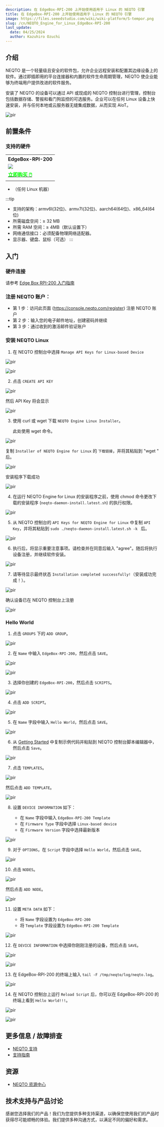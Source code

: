 ```yaml
---
description: 在 EdgeBox-RPI-200 上开始使用适用于 Linux 的 NEQTO 引擎
title: 在 EdgeBox-RPI-200 上开始使用适用于 Linux 的 NEQTO 引擎
image: https://files.seeedstudio.com/wiki/wiki-platform/S-tempor.png
slug: /cn/NEQTO_Engine_for_Linux_EdgeBox-RPI-200
last_update:
  date: 04/25/2024
  author: Kazuhiro Ozuchi
---
```


## 介绍

NEQTO 是一个轻量级且安全的软件包，允许企业远程安装和配置其边缘设备上的软件。通过即插即用的平台连接器和内置的软件生命周期管理，NEQTO 使企业能够为终端用户提供改进的软件服务。

安装了 NEQTO 的设备可以通过 API 或现成的 NEQTO 控制台进行管理，控制台包括数据存储、警报和看门狗监控的可选服务。企业可以在任何 Linux 设备上快速安装，并与任何本地或云服务器无缝集成数据，从而实现 AIoT。

<p style={{textAlign: 'center'}}><img src="https://files.seeedstudio.com/wiki/wiki-ranger/Contributions/neqto_engine_for_linux_EdgeBox-RPI-200/header-img_2x.png" alt="pir" width={600} height="auto" /></p>

## 前置条件

### 支持的硬件

<div class="table-center">
	<table class="table-nobg">
    <tr class="table-trnobg">
      <th class="table-trnobg">EdgeBox-RPI-200</th>
		</tr>
    <tr class="table-trnobg"></tr>
		<tr class="table-trnobg">
			<td class="table-trnobg"><div style={{textAlign:'center'}}><img src="https://media-cdn.seeedstudio.com/media/catalog/product/cache/bb49d3ec4ee05b6f018e93f896b8a25d/1/-/1-102991599_edgebox-rpi-200-first.jpg" style={{width:300, height:'auto'}}/></div></td>
		</tr>
    <tr class="table-trnobg"></tr>
		<tr class="table-trnobg">
			<td class="table-trnobg"><div class="get_one_now_container" style={{textAlign: 'center'}}><a class="get_one_now_item" href="https://www.seeedstudio.com/EdgeBox-RPI4-A-4G32G-WiFi-p-4971.html" target="_blank" rel="noopener noreferrer">
              <strong><span><font color={'FFFFFF'} size={"4"}> 立即购买 🖱️</font></span></strong>
          </a></div></td>
        </tr>
    </table>
    </div>

- （任何 Linux 机器）

:::tip
- 支持的架构：armv6l(32位)、armv7l(32位)、aarch64(64位)、x86_64(64位)
- 所需磁盘空间：≥ 32 MB
- 所需 RAM 空间：≥ 4MB（默认设置下）
- 网络通信接口：必须配备物理网络适配器。
- 显示器、键盘、鼠标（可选）
:::

## 入门
### 硬件连接

请参考 [Edge Box RPI-200 入门指南](https://wiki.seeedstudio.com/cn/Edge_Box_introduction/)

### 注册 NEQTO 账户：
- 第 1 步：访问此页面 (https://console.neqto.com/register) 注册 NEQTO 账户
- 第 2 步：输入您的电子邮件地址，创建密码并继续
- 第 3 步：通过收到的激活邮件验证账户

### 安装 NEQTO Linux

1. 在 NEQTO 控制台中选择 `Manage API Keys for Linux-based Device`

<p style={{textAlign: 'center'}}><img src="https://files.seeedstudio.com/wiki/wiki-ranger/Contributions/neqto_engine_for_linux_EdgeBox-RPI-200/65eee22eccae06004c6d9459.png" alt="pir" width={20} height="auto" /></p>

<p style={{textAlign: 'center'}}><img src="https://files.seeedstudio.com/wiki/wiki-ranger/Contributions/neqto_engine_for_linux_EdgeBox-RPI-200/65effd1accae06004c6d94a0.png" alt="pir" width={600} height="auto" /></p>

2. 点击 `CREATE API KEY`

<p style={{textAlign: 'center'}}><img src="https://files.seeedstudio.com/wiki/wiki-ranger/Contributions/neqto_engine_for_linux_EdgeBox-RPI-200/65efff89ccae06004c6d94a6.png" alt="pir" width={600} height="auto" /></p>

然后 API Key 将会显示

<p style={{textAlign: 'center'}}><img src="https://files.seeedstudio.com/wiki/wiki-ranger/Contributions/neqto_engine_for_linux_EdgeBox-RPI-200/65efff33ccae06004c6d94a5.png" alt="pir" width={600} height="auto" /></p>

3. 使用 curl 或 wget 下载 `NEQTO Engine Linux Installer`。

    此处使用 wget 命令。

<p style={{textAlign: 'center'}}><img src="https://files.seeedstudio.com/wiki/wiki-ranger/Contributions/neqto_engine_for_linux_EdgeBox-RPI-200/65eeeaa3ccae06004c6d945d.png" alt="pir" width={600} height="auto" /></p>

复制 `Installer of NEQTO Engine for Linux` 的 `下载链接`，并将其粘贴到 "wget " 后。

<p style={{textAlign: 'center'}}><img src="https://files.seeedstudio.com/wiki/wiki-ranger/Contributions/neqto_engine_for_linux_EdgeBox-RPI-200/660be384ccae06004c6d972d.png" alt="pir" width={600} height="auto" /></p>

安装程序下载成功

<p style={{textAlign: 'center'}}><img src="https://files.seeedstudio.com/wiki/wiki-ranger/Contributions/neqto_engine_for_linux_EdgeBox-RPI-200/660be2f5ccae06004c6d9725.png" alt="pir" width={600} height="auto" /></p>

4. 在运行 NEQTO Engine for Linux 的安装程序之前，使用 chmod 命令更改下载的安装程序 (`neqto-daemon-install.latest.sh`) 的执行权限。

<p style={{textAlign: 'center'}}><img src="https://files.seeedstudio.com/wiki/wiki-ranger/Contributions/neqto_engine_for_linux_EdgeBox-RPI-200/660be308ccae06004c6d9726.png" alt="pir" width={600} height="auto" /></p>

<!--<div style="page-break-before:always"></div>-->

5. 从 NEQTO 控制台的 `API Keys for NEQTO Engine for Linux` 中复制 `API Key`，并将其粘贴到 `sudo ./neqto-daemon-install.latest.sh -k ` 后。

<p style={{textAlign: 'center'}}><img src="https://files.seeedstudio.com/wiki/wiki-ranger/Contributions/neqto_engine_for_linux_EdgeBox-RPI-200/660be313ccae06004c6d9727.png" alt="pir" width={600} height="auto" /></p>

6. 执行后，将显示重要注意事项。请检查并在同意后输入 "agree"。随后将执行设备注册，并继续软件安装。

<p style={{textAlign: 'center'}}><img src="https://files.seeedstudio.com/wiki/wiki-ranger/Contributions/neqto_engine_for_linux_EdgeBox-RPI-200/660be31dccae06004c6d9728.png" alt="pir" width={600} height="auto" /></p>

<!--<div style="page-break-before:always"></div>-->

7. 请等待显示最终状态 `Installation completed successfully!`（安装成功完成！）。

<p style={{textAlign: 'center'}}><img src="https://files.seeedstudio.com/wiki/wiki-ranger/Contributions/neqto_engine_for_linux_EdgeBox-RPI-200/660be329ccae06004c6d9729.png" alt="pir" width={600} height="auto" /></p>

确认设备已在 NEQTO 控制台上注册

<p style={{textAlign: 'center'}}><img src="https://files.seeedstudio.com/wiki/wiki-ranger/Contributions/neqto_engine_for_linux_EdgeBox-RPI-200/660bc577ccae06004c6d9713.png" alt="pir" width={600} height="auto" /></p>

<!--<div style="page-break-before:always"></div>-->

### Hello World

1. 点击 `GROUPS` 下的 `ADD GROUP`。

<p style={{textAlign: 'center'}}><img src="https://files.seeedstudio.com/wiki/wiki-ranger/Contributions/neqto_engine_for_linux_EdgeBox-RPI-200/660a9ee5ccae06004c6d96bf.png" alt="pir" width={600} height="auto" /></p>

2. 在 `Name` 中输入 `EdgeBox-RPI-200`，然后点击 `SAVE`。

<p style={{textAlign: 'center'}}><img src="https://files.seeedstudio.com/wiki/wiki-ranger/Contributions/neqto_engine_for_linux_EdgeBox-RPI-200/660a9f21ccae06004c6d96c1.png" alt="pir" width={600} height="auto" /></p>

<p style={{textAlign: 'center'}}><img src="https://files.seeedstudio.com/wiki/wiki-ranger/Contributions/neqto_engine_for_linux_EdgeBox-RPI-200/660a9fa0ccae06004c6d96c2.png" alt="pir" width={600} height="auto" /></p>

<!--<div style="page-break-before:always"></div>-->

3. 选择你创建的 `EdgeBox-RPI-200`，然后点击 `SCRIPTS`。

<p style={{textAlign: 'center'}}><img src="https://files.seeedstudio.com/wiki/wiki-ranger/Contributions/neqto_engine_for_linux_EdgeBox-RPI-200/660bc9b3ccae06004c6d9714.png" alt="pir" width={600} height="auto" /></p>

4. 点击 `ADD SCRIPT`。

<p style={{textAlign: 'center'}}><img src="https://files.seeedstudio.com/wiki/wiki-ranger/Contributions/neqto_engine_for_linux_EdgeBox-RPI-200/660bd119ccae06004c6d9715.png" alt="pir" width={600} height="auto" /></p>

5. 在 `Name` 字段中输入 `Hello World`，然后点击 `SAVE`。

<p style={{textAlign: 'center'}}><img src="https://files.seeedstudio.com/wiki/wiki-ranger/Contributions/neqto_engine_for_linux_EdgeBox-RPI-200/660bd134ccae06004c6d9716.png" alt="pir" width={600} height="auto" /></p>

6. 从 [Getting Started](https://docs.neqto.com/docs/en/getting-started/tutorial-step1#sample-code) 中复制示例代码并粘贴到 NEQTO 控制台脚本编辑器中，然后点击 `Save`。

<p style={{textAlign: 'center'}}><img src="https://files.seeedstudio.com/wiki/wiki-ranger/Contributions/neqto_engine_for_linux_EdgeBox-RPI-200/660bd142ccae06004c6d9717.png" alt="pir" width={600} height="auto" /></p>

<!--<div style="page-break-before:always"></div>-->

7. 点击 `TEMPLATES`。

<p style={{textAlign: 'center'}}><img src="https://files.seeedstudio.com/wiki/wiki-ranger/Contributions/neqto_engine_for_linux_EdgeBox-RPI-200/660bd156ccae06004c6d9718.png" alt="pir" width={600} height="auto" /></p>

然后点击 `ADD TEMPLATE`。

<p style={{textAlign: 'center'}}><img src="https://files.seeedstudio.com/wiki/wiki-ranger/Contributions/neqto_engine_for_linux_EdgeBox-RPI-200/660bd166ccae06004c6d9719.png" alt="pir" width={600} height="auto" /></p>

8. 设置 `DEVICE INFORMATION` 如下：

    - 在 `Name` 字段中输入 `EdgeBox-RPI-200 Template`
    - 在 `Firmware Type` 字段中选择 `Linux-based device`
    - 在 `Firmware Version` 字段中选择最新版本

<p style={{textAlign: 'center'}}><img src="https://files.seeedstudio.com/wiki/wiki-ranger/Contributions/neqto_engine_for_linux_EdgeBox-RPI-200/660bd177ccae06004c6d971a.png" alt="pir" width={600} height="auto" /></p>

<!--<div style="page-break-before:always"></div>-->

9. 对于 `OPTIONS`，在 `Script` 字段中选择 `Hello World`，然后点击 `SAVE`。

<p style={{textAlign: 'center'}}><img src="https://files.seeedstudio.com/wiki/wiki-ranger/Contributions/neqto_engine_for_linux_EdgeBox-RPI-200/660bd186ccae06004c6d971b.png" alt="pir" width={600} height="auto" /></p>

10. 点击 `NODES`。

<p style={{textAlign: 'center'}}><img src="https://files.seeedstudio.com/wiki/wiki-ranger/Contributions/neqto_engine_for_linux_EdgeBox-RPI-200/660bd195ccae06004c6d971c.png" alt="pir" width={600} height="auto" /></p>

然后点击 `ADD NODE`。

<p style={{textAlign: 'center'}}><img src="https://files.seeedstudio.com/wiki/wiki-ranger/Contributions/neqto_engine_for_linux_EdgeBox-RPI-200/660bd19eccae06004c6d971d.png" alt="pir" width={600} height="auto" /></p>

<!--<div style="page-break-before:always"></div>-->

11. 设置 `META DATA` 如下：

    - 将 `Name` 字段设置为 `EdgeBox-RPI-200`
    - 将 `Template` 字段设置为 `EdgeBox-RPI-200 Template`

<p style={{textAlign: 'center'}}><img src="https://files.seeedstudio.com/wiki/wiki-ranger/Contributions/neqto_engine_for_linux_EdgeBox-RPI-200/660bd1adccae06004c6d971e.png" alt="pir" width={600} height="auto" /></p>

12. 在 `DEVICE INFORMATION` 中选择你刚刚注册的设备，然后点击 `SAVE`。

<p style={{textAlign: 'center'}}><img src="https://files.seeedstudio.com/wiki/wiki-ranger/Contributions/neqto_engine_for_linux_EdgeBox-RPI-200/660bd1baccae06004c6d971f.png" alt="pir" width={600} height="auto" /></p>

<p style={{textAlign: 'center'}}><img src="https://files.seeedstudio.com/wiki/wiki-ranger/Contributions/neqto_engine_for_linux_EdgeBox-RPI-200/660bd1c8ccae06004c6d9720.png" alt="pir" width={600} height="auto" /></p>

13. 在 EdgeBox-RPI-200 的终端上输入 `tail -F /tmp/neqto/log/neqto.log`。

<p style={{textAlign: 'center'}}><img src="https://files.seeedstudio.com/wiki/wiki-ranger/Contributions/neqto_engine_for_linux_EdgeBox-RPI-200/660be347ccae06004c6d972b.png" alt="pir" width={600} height="auto" /></p>

<!--<div style="page-break-before:always"></div>-->

14. 在 NEQTO 控制台上运行 `Reload Script` 后，你可以在 EdgeBox-RPI-200 的终端上看到 `Hello World!!!`。

<p style={{textAlign: 'center'}}><img src="https://files.seeedstudio.com/wiki/wiki-ranger/Contributions/neqto_engine_for_linux_EdgeBox-RPI-200/660bd1eaccae06004c6d9721.png" alt="pir" width={600} height="auto" /></p>

<p style={{textAlign: 'center'}}><img src="https://files.seeedstudio.com/wiki/wiki-ranger/Contributions/neqto_engine_for_linux_EdgeBox-RPI-200/660aad1accae06004c6d96fb.png" alt="pir" width={600} height="auto" /></p>

## 更多信息 / 故障排查

- [NEQTO 支持](https://support.neqto.com/hc/en-us)
- [支持指南](https://docs.neqto.com/docs/en/neqto/support-guidelines)

## 资源

- [NEQTO 资源中心](https://docs.neqto.com/docs/en/linux/software/requirements)

## 技术支持与产品讨论

感谢您选择我们的产品！我们为您提供多种支持渠道，以确保您使用我们的产品时获得尽可能顺畅的体验。我们提供多种沟通方式，以满足不同的偏好和需求。

<div class="button_tech_support_container">
<a href="https://forum.seeedstudio.com/" class="button_forum"></a> 
<a href="https://www.seeedstudio.com/contacts" class="button_email"></a>
</div>

<div class="button_tech_support_container">
<a href="https://discord.gg/eWkprNDMU7" class="button_discord"></a> 
<a href="https://github.com/Seeed-Studio/wiki-documents/discussions/69" class="button_discussion"></a>
</div>